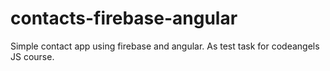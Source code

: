 contacts-firebase-angular
=========================

Simple contact app using firebase and angular. As test task for codeangels JS course.
